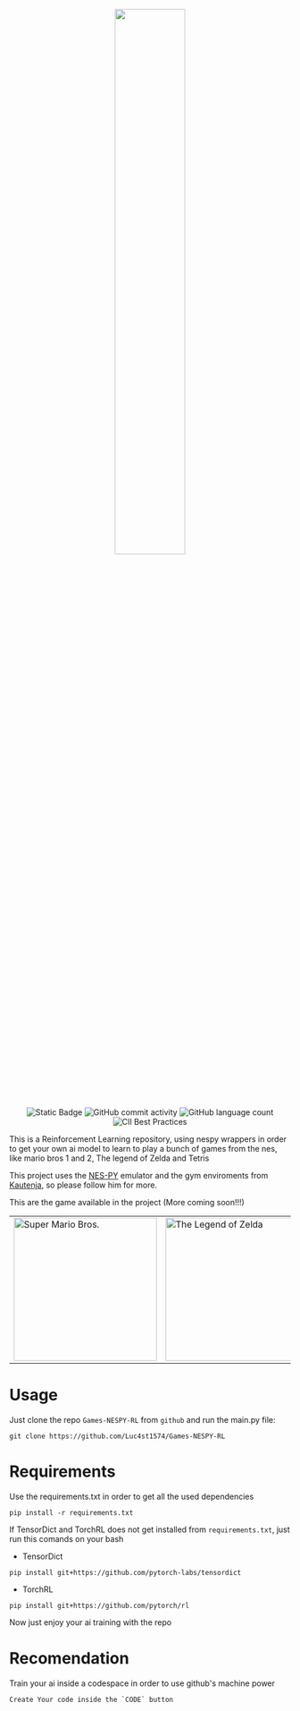 <p align="center">
<img
    src="https://i.postimg.cc/ZYgg6bhN/RL-NESPY-3-7-2024.gif"
    width="50%"
/>
</p>

<p align="center">
  <img src="https://img.shields.io/badge/build-passed-green?logo=python" alt="Static Badge">
  <img src="https://img.shields.io/github/commit-activity/t/Luc4st1574/Games-NESPY-RL" alt="GitHub commit activity">
  <img src="https://img.shields.io/github/languages/count/Luc4st1574/Games-NESPY-RL" alt="GitHub language count">
  <img src="https://img.shields.io/cii/level/1?logo=python" alt="CII Best Practices">
</p>

This is a Reinforcement Learning repository, using nespy wrappers in order to get your own ai model to learn to play a bunch of games from the nes, like mario bros 1 and 2, The legend of Zelda and Tetris

This project uses the [NES-PY](https://github.com/Kautenja/nes-py) emulator and the gym enviroments from [Kautenja](https://github.com/Kautenja), so please follow him for more.

This are the game available in the project (More coming soon!!!)
<table align="center">
    <tr>
        <td>
            <img
                width="256"
                alt="Super Mario Bros."
                src="https://user-images.githubusercontent.com/2184469/84821327-8d841480-afe0-11ea-8172-d564aca35b5e.png"
            />
        </td>
        <td>
            <img
                width="256"
                alt="The Legend of Zelda"
                src="https://user-images.githubusercontent.com/2184469/84821329-8d841480-afe0-11ea-9a57-c9daca04ed3b.png"
            />
        </td>
        <td>
            <img
                 width="256"
                 alt="Tetris"
                 src="https://user-images.githubusercontent.com/2184469/84822244-fc15a200-afe1-11ea-81de-2323845d7537.png"
            />
        </td>
    </tr>
</table>

# Usage

Just clone the repo `Games-NESPY-RL` from `github` and run the main.py file:

```shell
git clone https://github.com/Luc4st1574/Games-NESPY-RL
```

# Requirements

Use the requirements.txt in order to get all the used dependencies

```shell
pip install -r requirements.txt
```

If TensorDict and TorchRL does not get installed from `requirements.txt`, just run this comands on your bash

- TensorDict

```shell
pip install git+https://github.com/pytorch-labs/tensordict
```

- TorchRL

```shell
pip install git+https://github.com/pytorch/rl
```

Now just enjoy your ai training with the repo

# Recomendation

Train your ai inside a codespace in order to use github's machine power

```shell
Create Your code inside the `CODE` button
```


